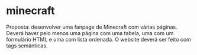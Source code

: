 # minecraft
Proposta: desenvolver uma fanpage de Minecraft com várias páginas. Deverá haver pelo menos uma página com uma tabela, uma com um formulário HTML e uma com lista ordenada. O website deverá ser feito com tags semânticas.
